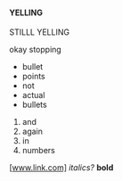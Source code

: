 #### YELLING

STILLL YELLING

okay stopping

- bullet
- points
- not
- actual 
- bullets

1. and
2. again
3. in
4. numbers

[www.link.com]
*italics?*
**bold**	
